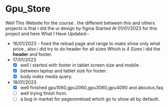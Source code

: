 # Gpu_Store
 Well This Website for the course . the different between this and others projects is that i did the ui design by figma
Started At 01/01/2023 for this project and here What I Have Updated:-
<br>
- 16/01/2023  - fixed the reload page and range to make show only what price , also i did try to do header for all sizes Which is 4 Sizes I did the <b>header</b> and footer.<br>
- 17/01/2023 
  - [x] well i started with footer in tablet screen size and mobile .<br>
  - [x] between laptop and tablet size for footer.<br>
  - [x] body index media query.<br>
- 18/01/2023
  - [x] well finished gpu1060,gpu2060,gpu3060,gpu4090 and aboutus,faq<br>
  - [ ] well trying finish form.<br>
  - [ ] a bug in market for pageonreload which go to show all by defauilt.<br> 
